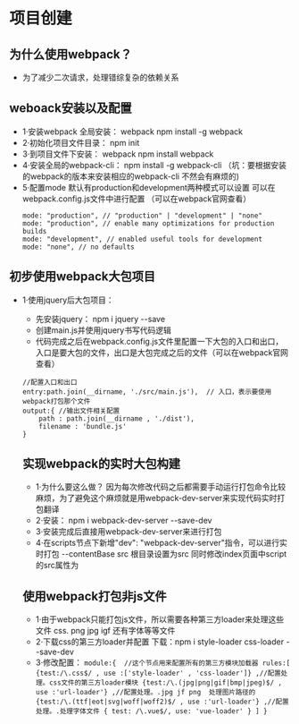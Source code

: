 # 项目创建
## 为什么使用webpack？
+ 为了减少二次请求，处理错综复杂的依赖关系
## weboack安装以及配置
+ 1·安装webpack   全局安装：  webpack npm install -g webpack
+ 2·初始化项目文件目录： npm init 
+ 3·到项目文件下安装：   webpack npm install webpack
+ 4·安装全局的webpack-cli：   npm install -g webpack-cli  （坑：要根据安装的webpack的版本来安装相应的webpack-cli 不然会有麻烦的)
+ 5·配置mode 默认有production和development两种模式可以设置  可以在webpack.config.js文件中进行配置 （可以在webpack官网查看）
    ```
    mode: "production", // "production" | "development" | "none"
    mode: "production", // enable many optimizations for production builds
    mode: "development", // enabled useful tools for development
    mode: "none", // no defaults
    ```
    
## 初步使用webpack大包项目
+ 1·使用jquery后大包项目：
    + 先安装jquery： npm i jquery --save
    + 创建main.js并使用jquery书写代码逻辑 
    + 代码完成之后在webpack.config.js文件里配置一下大包的入口和出口，入口是要大包的文件，出口是大包完成之后的文件（可以在webpack官网查看）
  ```
  //配置入口和出口
  entry:path.join(__dirname, './src/main.js'),  // 入口，表示要使用webpack打包那个文件  
  output:{ //输出文件相关配置
      path : path.join(__dirname , './dist'),
      filename : 'bundle.js' 
  }
  ```
  ## 实现webpack的实时大包构建
  + 1·为什么要这么做？ 因为每次修改代码之后都需要手动运行打包命令比较麻烦，为了避免这个麻烦就是用webpack-dev-server来实现代码实时打包翻译
  + 2·安装： npm i webpack-dev-server --save-dev
  + 3·安装完成后直接用webpack-dev-server来进行打包
  + 4·在scripts节点下新增"dev": "webpack-dev-server"指令，可以进行实时打包  --contentBase src 根目录设置为src 同时修改index页面中script的src属性为<script src="bundle.js"></script>
  
  ## 使用webpack打包非js文件
  + 1·由于webpack只能打包js文件，所以需要各种第三方loader来处理这些文件 css. png jpg igf 还有字体等等文件
  + 2·下载css的第三方loader并配置   下载：npm i style-loader css-loader --save-dev
  + 3·修改配置：
         ```
   module:{  //这个节点用来配置所有的第三方模块加载器
    rules:[
        {test:/\.css$/ , use :['style-loader' , 'css-loader']} ,//配置处理。css文件的第三方loader模块
        {test:/\.(jpg|png|gif|bmp|jpeg)$/ , use :'url-loader'} ,//配置处理。.jpg jf png  处理图片路径的
        {test:/\.(ttf|eot|svg|woff|woff2)$/ , use :'url-loader'} ,//配置处理。.处理字体文件
        { test: /\.vue$/, use: 'vue-loader' }
        ]
    }
          ```
    
